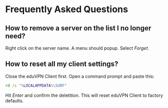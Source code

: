# Frequently Asked Questions

## How to remove a server on the list I no longer need?
Right click on the server name. A menu should popup. Select _Forget_.

## How to reset all my client settings?
Close the eduVPN Client first. Open a command prompt and paste this:

```cmd
rd /s "%LOCALAPPDATA%\SURF"
```

Hit _Enter_ and confirm the deletition. This will reset eduVPN Client to factory defaults.
